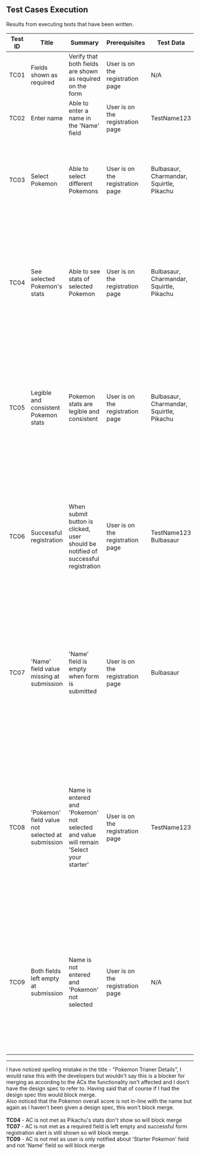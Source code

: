 ## Test Cases Execution

Results from executing tests that have been written.

| **Test ID** | **Title** | **Summary** | **Prerequisites** | **Test Data** | **Steps** | **Expected Result** | **Actual Result** | **Status** |
|-------------|-----------|--------------|--------------------|---------------|------------|---------------------|---------------------|---------------------|
| TC01 | Fields shown as required | Verify that both fields are shown as required on the form | User is on the registration page | N/A | Verify an asterisk is present nect to field name  | Asterisk is present next to field name | Asterisk is present next to fields | Pass
| TC02 | Enter name | Able to enter a name in the 'Name' field | User is on the registration page | TestName123 | Click on the 'Name' field and enter name  | Name entered into field | Name entered into field | Pass
| TC03 | Select Pokemon | Able to select different Pokemons | User is on the registration page | Bulbasaur, Charmandar, Squirtle, Pikachu | 1. Select 'Pokemon' from 'Starter Pokemon' dropdown field <br> 2. Repeat step 1 for remaining Pokemons | Pokemon selected and shown within field | Pokemon selected and shown in the field | Pass
| TC04 | See selected Pokemon's stats | Able to see stats of selected Pokemon | User is on the registration page | Bulbasaur, Charmandar, Squirtle, Pikachu | 1. Select 'Pokemon' from 'Starter Pokemon' dropdown field <br> 2. Verify Pokemon stats are shown <br> 3. Repeat step 1-2 for remaining Pokemons | 1.Pokemon selected <br> 2. Stats shown | 1.Pikachu selected <br>2. Stats are not shown | Fail
| TC05 | Legible and consistent Pokemon stats | Pokemon stats are legible and consistent | User is on the registration page | Bulbasaur, Charmandar, Squirtle, Pikachu | 1. Select 'Pokemon' from 'Starter Pokemon' dropdown field <br> 2. Verify Pokemon stats are legible and consistent <br> 3. Repeat step 1-2 for remaining Pokemons | 1.Pokemon selected <br> 2. Stats are legible and consistent | 1. Pokemon selected <br>2. stats are legible and consistent | Pass
| TC06 | Successful registration | When submit button is clicked, user should be notified of successful registration | User is on the registration page | TestName123 Bulbasaur | 1. Enter name and Select 'Pokemon' from 'Starter Pokemon' dropdown field <br> 2. Click 'Submit' button <br> 3. Verify user is alerted of successful submission | 1. Name entered and Pokemon selected <br> 2. Submit button clicked <br> 3.Successful registration alert is shown | 1.TestName123 and Bulbasaur selected <br> 2. Submit button clicked 3.Successful registration alert is shown | Pass
| TC07 | 'Name' field value missing at submission | 'Name' field is empty when form is submitted | User is on the registration page | Bulbasaur | 1. Select 'Pokemon' from 'Starter Pokemon' dropdown field <br> 2. Click 'Submit' button <br> 3. Verify form is not submitted and error message is shown reffering to the 'Name' field  | 1. Pokemon selected <br> 2. Submit button clicked <br> 3.Registration is unsuccessful and error message is shown for the 'Name' field | 1.Bulbasaur selected <br> 2.Submit button clicked 3.Successful registration message shown, no error message | Fail
| TC08 | 'Pokemon' field value not selected at submission | Name is entered and 'Pokemon' not selected and value will remain 'Select your starter' | User is on the registration page | TestName123 | 1. Enter name <br> 2. Leave default value for 'Starter Pokemon' dropdown field <br> 3. Click 'Submit' button <br> 4. Verify form is not submitted and error message is shown referring to the 'Starter Pokemon' field | 1. Name entered 2. Pokemon not selected <br> 3. Submit button clicked <br> 4.Registration is unsuccessful and error message is shown for the 'Starter Pokemon' field| 1.TestName123 entered <br> 2.Pokemon not selected 3.Submit button clicked 4.In-line error shown for 'Starter Pokemon' | Pass
| TC09 | Both fields left empty at submission | Name is not entered and 'Pokemon' not selected | User is on the registration page | N/A | 1. Do not enter name <br> 2. Leave default value for 'Starter Pokemon' dropdown field <br> 3. Click 'Submit' button <br> 4. Verify form is not submitted and error is shown reffering to both fields | 1. No name entered 2. Pokemon not selected <br> 3. Submit button clicked <br> 4.Registration is unsuccessful and error message is shown for both fields | 1. Name not entered <br> 2.Pokemon not selected 3.Submit button clicked 4.Only in-line error shown for 'Starter Pokemon' and no error shown for 'Name' | Fail

-----------


I have noticed spelling mistake in the title - "Pokemon Trianer Details", I would raise this with the developers but wouldn't say this is a blocker for merging as according to the ACs the functionality isn't affected and I don't have the design spec to refer to. Having said that of course if I had the design spec this would block merge.<br>
Also noticed that the Pokemon overall score is not in-line with the name but again as I haven't been given a design spec, this won't block merge.<br>
<br>
**TC04** - AC is not met as Pikachu's stats don't show so will block merge <br>
**TC07** - AC is not met as a required field is left empty and successful form registration alert is still shown so will block merge.<br>
**TC09** - AC is not met as user is only notified about 'Starter Pokemon' field and not 'Name' field so will block merge